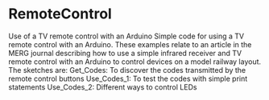 # RemoteControl
Use of a TV remote control with an Arduino
Simple code for using a TV remote control with an Arduino. These examples relate to an article in the MERG journal describing how to use a simple infrared receiver and TV remote control with an Arduino to control devices on a model railway layout. The sketches are:
Get_Codes: To discover the codes transmitted by the remote control buttons 
Use_Codes_1: To test the codes with simple print statements 
Use_Codes_2: Different ways to control LEDs

